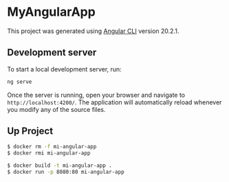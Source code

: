 # MyAngularApp

This project was generated using [Angular CLI](https://github.com/angular/angular-cli) version 20.2.1.

## Development server

To start a local development server, run:

```bash
ng serve
```

Once the server is running, open your browser and navigate to `http://localhost:4200/`. The application will automatically reload whenever you modify any of the source files.

## Up Project

```bash
$ docker rm -f mi-angular-app
$ docker rmi mi-angular-app

$ docker build -t mi-angular-app .
$ docker run -p 8080:80 mi-angular-app

```
